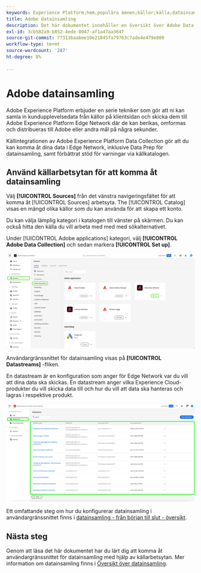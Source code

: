```yaml
---
keywords: Experience Platform;hem;populära ämnen;källor;källa;datainsamling
title: Adobe datainsamling
description: Det här dokumentet innehåller en översikt över Adobe Data Collection-källan.
exl-id: 3cb582a9-b852-4ede-8047-af1a47aa3647
source-git-commit: 77313baabee10e21845fa79763c7ade4e479e080
workflow-type: tm+mt
source-wordcount: '287'
ht-degree: 0%

---
```


# Adobe datainsamling

Adobe Experience Platform erbjuder en serie tekniker som gör att ni kan samla in kundupplevelsedata från källor på klientsidan och skicka dem till Adobe Experience Platform Edge Network där de kan berikas, omformas och distribueras till Adobe eller andra mål på några sekunder.

Källintegrationen av Adobe Experience Platform Data Collection gör att du kan komma åt dina data i Edge Network, inklusive Data Prep för datainsamling, samt förbättrat stöd för varningar via källkatalogen.

## Använd källarbetsytan för att komma åt datainsamling

Välj **[!UICONTROL Sources]** från det vänstra navigeringsfältet för att komma åt [!UICONTROL Sources] arbetsyta. The [!UICONTROL Catalog] visas en mängd olika källor som du kan använda för att skapa ett konto.

Du kan välja lämplig kategori i katalogen till vänster på skärmen. Du kan också hitta den källa du vill arbeta med med med sökalternativet.

Under [!UICONTROL Adobe applications] kategori, välj **[!UICONTROL Adobe Data Collection]** och sedan markera **[!UICONTROL Set up]**.

![datainsamling](./images/data-collection/catalog.png)

Användargränssnittet för datainsamling visas på **[!UICONTROL Datastreams]** -fliken.

En datastream är en konfiguration som anger för Edge Network var du vill att dina data ska skickas. En datastream anger vilka Experience Cloud-produkter du vill skicka data till och hur du vill att data ska hanteras och lagras i respektive produkt.

![datastreams](./images/data-collection/datastreams.png)

Ett omfattande steg om hur du konfigurerar datainsamling i användargränssnittet finns i [datainsamling - från början till slut - översikt](../../../collection/e2e.md).

## Nästa steg

Genom att läsa det här dokumentet har du lärt dig att komma åt användargränssnittet för datainsamling med hjälp av källarbetsytan. Mer information om datainsamling finns i [Översikt över datainsamling](../../../collection/e2e.md).
